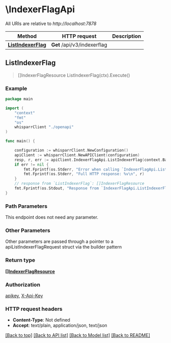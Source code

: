 # \IndexerFlagApi

All URIs are relative to *http://localhost:7878*

Method | HTTP request | Description
------------- | ------------- | -------------
[**ListIndexerFlag**](IndexerFlagApi.md#ListIndexerFlag) | **Get** /api/v3/indexerflag | 



## ListIndexerFlag

> []IndexerFlagResource ListIndexerFlag(ctx).Execute()



### Example

```go
package main

import (
    "context"
    "fmt"
    "os"
    whisparrClient "./openapi"
)

func main() {

    configuration := whisparrClient.NewConfiguration()
    apiClient := whisparrClient.NewAPIClient(configuration)
    resp, r, err := apiClient.IndexerFlagApi.ListIndexerFlag(context.Background()).Execute()
    if err != nil {
        fmt.Fprintf(os.Stderr, "Error when calling `IndexerFlagApi.ListIndexerFlag``: %v\n", err)
        fmt.Fprintf(os.Stderr, "Full HTTP response: %v\n", r)
    }
    // response from `ListIndexerFlag`: []IndexerFlagResource
    fmt.Fprintf(os.Stdout, "Response from `IndexerFlagApi.ListIndexerFlag`: %v\n", resp)
}
```

### Path Parameters

This endpoint does not need any parameter.

### Other Parameters

Other parameters are passed through a pointer to a apiListIndexerFlagRequest struct via the builder pattern


### Return type

[**[]IndexerFlagResource**](IndexerFlagResource.md)

### Authorization

[apikey](../README.md#apikey), [X-Api-Key](../README.md#X-Api-Key)

### HTTP request headers

- **Content-Type**: Not defined
- **Accept**: text/plain, application/json, text/json

[[Back to top]](#) [[Back to API list]](../README.md#documentation-for-api-endpoints)
[[Back to Model list]](../README.md#documentation-for-models)
[[Back to README]](../README.md)

